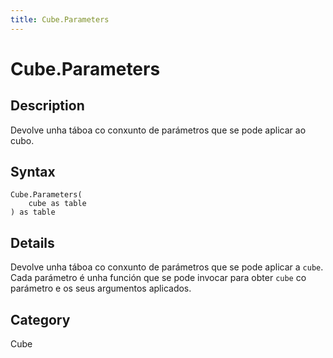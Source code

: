 ```yaml
---
title: Cube.Parameters
---
```


# Cube.Parameters


## Description

Devolve unha táboa co conxunto de parámetros que se pode aplicar ao cubo.


## Syntax

```powerquery
Cube.Parameters(
    cube as table
) as table
```


## Details

Devolve unha táboa co conxunto de parámetros que se pode aplicar a <code>cube</code>. Cada parámetro é unha función que se pode invocar para obter <code>cube</code> co parámetro e os seus argumentos aplicados.



## Category
Cube
